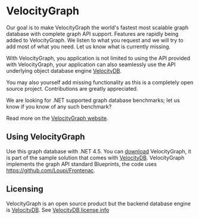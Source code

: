 ﻿VelocityGraph
==========================================

Our goal is to make VelocityGraph the world's fastest most scalable graph database with complete graph API support. Features are rapidly being added to VelocityGraph. We listen to what you request and we will try to add most of what you need. Let us know what is currently missing.

With VelocityGraph, you application is not limited to using the API provided with VelocityGraph, your application can also seamlessly use the API underlying object database engine [VelocityDB](http://www.VelocityDB.com).

You may also yourself add missing functionality as this is a completely open source project. Contributions are greatly appreciated.

We are looking for .NET supported graph database benchmarks; let us know if you know of any such benchmark?

Read more on the [VelocityGraph website](http://www.VelocityGraph.com).

Using VelocityGraph
-----------

Use this graph database with .NET 4.5. You can [download](http://www.VelocityGraph.com/Secure/Download.aspx/) VelocityGraph, it is part of the sample solution that comes with [VelocityDB](http://www.VelocityDB.com).
VelocityGraph implements the graph API standard Blueprints, the code uses https://github.com/Loupi/Frontenac.

Licensing
---------
             
VelocityGraph is an open source product but the backend database engine is [VelocityDB](http://www.VelocityDB.com). See [VelocityDB license info](http://www.VelocityDB.com/Secure/License.aspx)